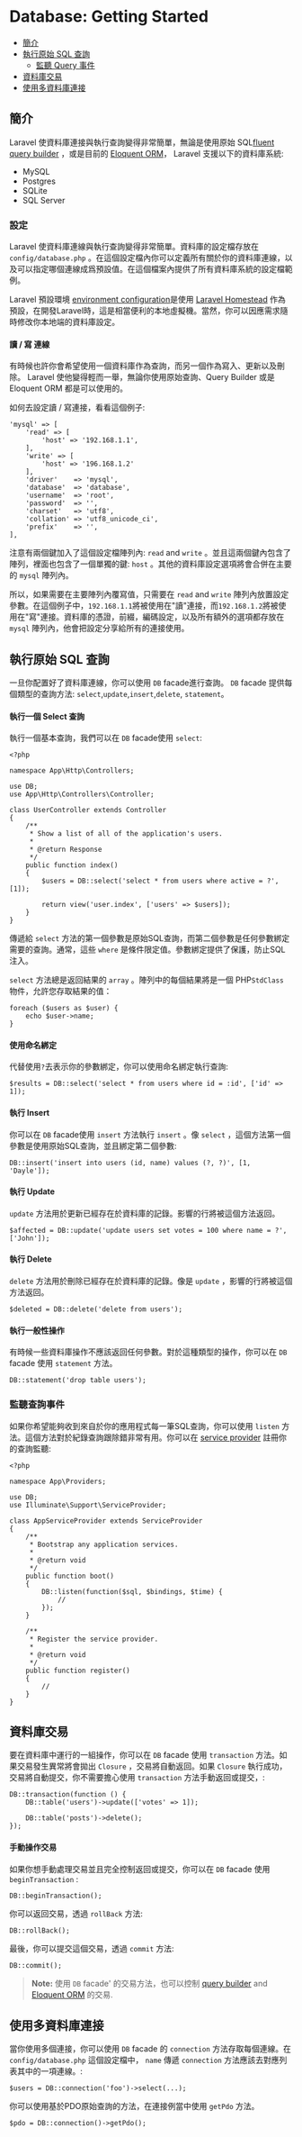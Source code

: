 # Database: Getting Started

- [簡介](#introduction)
- [執行原始 SQL 查詢](#running-queries)
    - [監聽 Query 事件](#listening-for-query-events)
- [資料庫交易](#database-transactions)
- [使用多資料庫連接](#accessing-connections)

<a name="introduction"></a>
## 簡介

 Laravel 使資料庫連接與執行查詢變得非常簡單，無論是使用原始 SQL[fluent query builder](/docs/{{version}}/queries)  ，或是目前的 [Eloquent ORM](/docs/{{version}}/eloquent)， Laravel 支援以下的資料庫系統:

- MySQL
- Postgres
- SQLite
- SQL Server

<a name="configuration"></a>
### 設定

 Laravel 使資料庫連線與執行查詢變得非常簡單。資料庫的設定檔存放在 `config/database.php` 。在這個設定檔內你可以定義所有關於你的資料庫連線，以及可以指定哪個連線成爲預設值。在這個檔案內提供了所有資料庫系統的設定檔範例。

 Laravel 預設環境 [environment configuration](/docs/{{version}}/installation#environment-configuration)是使用 [Laravel Homestead](/docs/{{version}}/homestead) 作為預設，在開發Laravel時，這是相當便利的本地虛擬機。當然，你可以因應需求隨時修改你本地端的資料庫設定。

<a name="read-write-connections"></a>
#### 讀 / 寫 連線

有時候也許你會希望使用一個資料庫作為查詢，而另一個作為寫入、更新以及刪除。 Laravel 使他變得輕而一舉，無論你使用原始查詢、Query Builder 或是 Eloquent ORM 都是可以使用的。

如何去設定讀 / 寫連接，看看這個例子:

    'mysql' => [
        'read' => [
            'host' => '192.168.1.1',
        ],
        'write' => [
            'host' => '196.168.1.2'
        ],
        'driver'    => 'mysql',
        'database'  => 'database',
        'username'  => 'root',
        'password'  => '',
        'charset'   => 'utf8',
        'collation' => 'utf8_unicode_ci',
        'prefix'    => '',
    ],

注意有兩個鍵加入了這個設定檔陣列內: `read` and `write` 。並且這兩個鍵內包含了陣列，裡面也包含了一個單獨的鍵: `host` 。其他的資料庫設定選項將會合併在主要的 `mysql` 陣列內。

所以，如果需要在主要陣列內覆寫值，只需要在 `read` and `write` 陣列內放置設定參數。在這個例子中，`192.168.1.1`將被使用在"讀"連接，而`192.168.1.2`將被使用在"寫"連接。資料庫的憑證，前綴，編碼設定，以及所有額外的選項都存放在 `mysql` 陣列內，他會把設定分享給所有的連接使用。

<a name="running-queries"></a>
## 執行原始 SQL 查詢

一旦你配置好了資料庫連線，你可以使用 `DB` facade進行查詢。 `DB` facade 提供每個類型的查詢方法: `select`,`update`,`insert`,`delete`, `statement`。

#### 執行一個 Select 查詢

執行一個基本查詢，我們可以在 `DB` facade使用 `select`:

    <?php

    namespace App\Http\Controllers;

    use DB;
    use App\Http\Controllers\Controller;

    class UserController extends Controller
    {
        /**
         * Show a list of all of the application's users.
         *
         * @return Response
         */
        public function index()
        {
            $users = DB::select('select * from users where active = ?', [1]);

            return view('user.index', ['users' => $users]);
        }
    }

傳遞給 `select` 方法的第一個參數是原始SQL查詢，而第二個參數是任何參數綁定需要的查詢。通常，這些 `where` 是條件限定值。參數綁定提供了保護，防止SQL注入。

 `select` 方法總是返回結果的 `array` 。陣列中的每個結果將是一個 PHP`StdClass` 物件，允許您存取結果的值：

    foreach ($users as $user) {
        echo $user->name;
    }

#### 使用命名綁定

代替使用`?`去表示你的參數綁定，你可以使用命名綁定執行查詢:

    $results = DB::select('select * from users where id = :id', ['id' => 1]);

#### 執行 Insert

你可以在 `DB` facade使用 `insert` 方法執行 `insert` 。像 `select` ，這個方法第一個參數是使用原始SQL查詢，並且綁定第二個參數:

    DB::insert('insert into users (id, name) values (?, ?)', [1, 'Dayle']);

#### 執行 Update

 `update` 方法用於更新已經存在於資料庫的記錄。影響的行將被這個方法返回。

    $affected = DB::update('update users set votes = 100 where name = ?', ['John']);

#### 執行 Delete

 `delete` 方法用於刪除已經存在於資料庫的記錄。像是 `update` ，影響的行將被這個方法返回。

    $deleted = DB::delete('delete from users');

#### 執行一般性操作

有時候一些資料庫操作不應該返回任何參數。對於這種類型的操作，你可以在 `DB` facade 使用 `statement` 方法。

    DB::statement('drop table users');

<a name="listening-for-query-events"></a>
### 監聽查詢事件

如果你希望能夠收到來自於你的應用程式每一筆SQL查詢，你可以使用 `listen` 方法。這個方法對於紀錄查詢跟除錯非常有用。你可以在 [service provider](/docs/{{version}}/providers) 註冊你的查詢監聽:

    <?php

    namespace App\Providers;

    use DB;
    use Illuminate\Support\ServiceProvider;

    class AppServiceProvider extends ServiceProvider
    {
        /**
         * Bootstrap any application services.
         *
         * @return void
         */
        public function boot()
        {
            DB::listen(function($sql, $bindings, $time) {
                //
            });
        }

        /**
         * Register the service provider.
         *
         * @return void
         */
        public function register()
        {
            //
        }
    }

<a name="database-transactions"></a>
## 資料庫交易

要在資料庫中運行的一組操作，你可以在 `DB` facade 使用 `transaction` 方法。如果交易發生異常將會拋出 `Closure` ，交易將自動返回。如果 `Closure` 執行成功，交易將自動提交，你不需要擔心使用 `transaction` 方法手動返回或提交，:

    DB::transaction(function () {
        DB::table('users')->update(['votes' => 1]);

        DB::table('posts')->delete();
    });

#### 手動操作交易

如果你想手動處理交易並且完全控制返回或提交，你可以在 `DB` facade 使用 `beginTransaction` :

    DB::beginTransaction();

你可以返回交易，透過 `rollBack` 方法:

    DB::rollBack();

最後，你可以提交這個交易，透過 `commit` 方法:

    DB::commit();

> **Note:** 使用 `DB` facade' 的交易方法，也可以控制 [query builder](/docs/{{version}}/queries) and [Eloquent ORM](/docs/{{version}}/eloquent) 的交易.

<a name="accessing-connections"></a>
## 使用多資料庫連接

當你使用多個連接，你可以使用 `DB` facade 的 `connection` 方法存取每個連線。在 `config/database.php` 這個設定檔中， `name` 傳遞 `connection` 方法應該去對應列表其中的一項連線。:

    $users = DB::connection('foo')->select(...);

你可以使用基於PDO原始查詢的方法，在連接例當中使用 `getPdo` 方法。

    $pdo = DB::connection()->getPdo();
